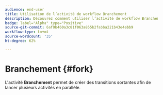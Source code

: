 ```yaml
---
audience: end-user
title: Utilisation de l’activité de workflow Branchement
description: Découvrez comment utiliser l’activité de workflow Branchement
badge: label="Alpha" type="Positive"
source-git-commit: 6af0b460a3c81f063a855b2fabba221b43e4ebb9
workflow-type: tm+mt
source-wordcount: '35'
ht-degree: 62%

---
```



# Branchement {#fork}

L&#39;activité **Branchement** permet de créer des transitions sortantes afin de lancer plusieurs activités en parallèle.
